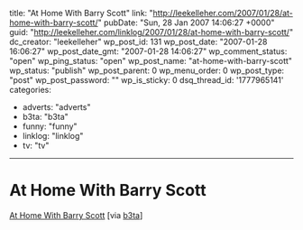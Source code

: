 title: "At Home With Barry Scott"
link: "http://leekelleher.com/2007/01/28/at-home-with-barry-scott/"
pubDate: "Sun, 28 Jan 2007 14:06:27 +0000"
guid: "http://leekelleher.com/linklog/2007/01/28/at-home-with-barry-scott/"
dc_creator: "leekelleher"
wp_post_id: 131
wp_post_date: "2007-01-28 16:06:27"
wp_post_date_gmt: "2007-01-28 14:06:27"
wp_comment_status: "open"
wp_ping_status: "open"
wp_post_name: "at-home-with-barry-scott"
wp_status: "publish"
wp_post_parent: 0
wp_menu_order: 0
wp_post_type: "post"
wp_post_password: ""
wp_is_sticky: 0
dsq_thread_id: '1777965141'
categories:
  - adverts: "adverts"
  - b3ta: "b3ta"
  - funny: "funny"
  - linklog: "linklog"
  - tv: "tv"

---

# At Home With Barry Scott

<a href="http://odeo.com/audio/6564083/view">At Home With Barry Scott</a> [via <a href="http://www.b3ta.com/newsletter/issue262/">b3ta</a>]